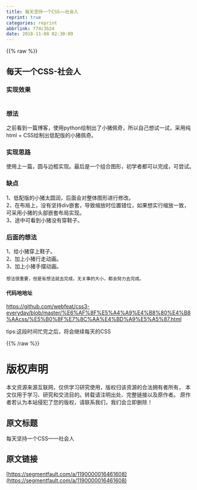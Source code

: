 ```yaml
---
title: 每天坚持一个CSS——社会人
reprint: true
categories: reprint
abbrlink: f74c3b24
date: 2018-11-08 02:30:09
---
```


{{% raw %}}
<h2 id="articleHeader0">&#x6BCF;&#x5929;&#x4E00;&#x4E2A;CSS-&#x793E;&#x4F1A;&#x4EBA;</h2><h3 id="articleHeader1">&#x5B9E;&#x73B0;&#x6548;&#x679C;</h3><p><span class="img-wrap"><img data-src="/img/remote/1460000016461611?w=667&amp;h=620" src="https://static.alili.tech/img/remote/1460000016461611?w=667&amp;h=620" alt="" title="" style="cursor:pointer;display:inline"></span></p><h3 id="articleHeader2">&#x60F3;&#x6CD5;</h3><p>&#x4E4B;&#x524D;&#x770B;&#x5230;&#x4E00;&#x7BC7;&#x535A;&#x5BA2;&#xFF0C;&#x4F7F;&#x7528;python&#x7ED8;&#x5236;&#x51FA;&#x4E86;&#x5C0F;&#x732A;&#x4F69;&#x5947;&#xFF0C;&#x6240;&#x4EE5;&#x81EA;&#x5DF1;&#x60F3;&#x8BD5;&#x4E00;&#x8BD5;&#xFF0C;&#x91C7;&#x7528;&#x7EAF;html + CSS&#x7ED8;&#x5236;&#x51FA;&#x4F4E;&#x914D;&#x7248;&#x7684;&#x5C0F;&#x732A;&#x4F69;&#x5947;&#x3002;</p><h3 id="articleHeader3">&#x5B9E;&#x73B0;&#x601D;&#x8DEF;</h3><p>&#x4F7F;&#x7528;&#x4E0A;&#x4E00;&#x7BC7;&#xFF0C;&#x5706;&#x4E0E;&#x8FB9;&#x6846;&#x5B9E;&#x73B0;&#x3002;&#x6700;&#x540E;&#x662F;&#x4E00;&#x4E2A;&#x7EC4;&#x5408;&#x56FE;&#x5F62;&#xFF0C;&#x521D;&#x5B66;&#x8005;&#x90FD;&#x53EF;&#x4EE5;&#x5B8C;&#x6210;&#xFF0C;&#x53EF;&#x5C1D;&#x8BD5;&#x3002;</p><h3 id="articleHeader4">&#x7F3A;&#x70B9;</h3><p>1&#x3001;&#x4F4E;&#x914D;&#x7248;&#x7684;&#x5C0F;&#x732A;&#x592A;&#x5706;&#x6DA6;&#xFF0C;&#x540E;&#x9762;&#x4F1A;&#x5BF9;&#x6574;&#x4F53;&#x56FE;&#x5F62;&#x8FDB;&#x884C;&#x4FEE;&#x6539;&#x3002;<br>2&#x3001;&#x5728;&#x5E03;&#x5C40;&#x4E0A;&#xFF0C;&#x6CA1;&#x6709;&#x575A;&#x6301;div&#x5D4C;&#x5957;&#xFF0C;&#x5BFC;&#x81F4;&#x7F29;&#x653E;&#x65F6;&#x4F4D;&#x7F6E;&#x9519;&#x4F4D;&#xFF0C;&#x5982;&#x679C;&#x60F3;&#x5B9E;&#x884C;&#x7F29;&#x653E;&#x4E00;&#x81F4;&#xFF0C;&#x53EF;&#x91C7;&#x7528;&#x5C0F;&#x732A;&#x7684;&#x5934;&#x90E8;&#x5D4C;&#x5957;&#x5E03;&#x5C40;&#x5B9E;&#x73B0;&#x3002;<br>3&#x3001;&#x9014;&#x4E2D;&#x53EF;&#x770B;&#x5230;&#x5C0F;&#x732A;&#x6CA1;&#x6709;&#x7A7F;&#x978B;&#x5B50;&#x3002;</p><h3 id="articleHeader5">&#x540E;&#x9762;&#x7684;&#x60F3;&#x6CD5;</h3><p>1&#x3001;&#x7ED9;&#x5C0F;&#x732A;&#x7A7F;&#x4E0A;&#x978B;&#x5B50;&#x3002;<br>2&#x3001;&#x52A0;&#x4E0A;&#x5C0F;&#x732A;&#x884C;&#x8D70;&#x52A8;&#x753B;&#x3002;<br>3&#x3001;&#x52A0;&#x4E0A;&#x5C0F;&#x732A;&#x624B;&#x6446;&#x52A8;&#x753B;&#x3002;</p><div class="widget-codetool" style="display:none"><div class="widget-codetool--inner"><span class="selectCode code-tool" data-toggle="tooltip" data-placement="top" title="" data-original-title="&#x5168;&#x9009;"></span> <span type="button" class="copyCode code-tool" data-toggle="tooltip" data-placement="top" data-clipboard-text="&#x60F3;&#x6CD5;&#x5F88;&#x91CD;&#x8981;&#xFF0C;&#x4F46;&#x662F;&#x6709;&#x60F3;&#x6CD5;&#x5C31;&#x53BB;&#x5B8C;&#x6210;&#xFF0C;&#x65E0;&#x5173;&#x4E8B;&#x7684;&#x5927;&#x5C0F;&#xFF0C;&#x90FD;&#x4F1A;&#x52AA;&#x529B;&#x53BB;&#x5B8C;&#x6210;&#x3002;
" title="" data-original-title="&#x590D;&#x5236;"></span> <span type="button" class="saveToNote code-tool" data-toggle="tooltip" data-placement="top" title="" data-original-title="&#x653E;&#x8FDB;&#x7B14;&#x8BB0;"></span></div></div><pre class="hljs"><code>&#x60F3;&#x6CD5;&#x5F88;&#x91CD;&#x8981;&#xFF0C;&#x4F46;&#x662F;&#x6709;&#x60F3;&#x6CD5;&#x5C31;&#x53BB;&#x5B8C;&#x6210;&#xFF0C;&#x65E0;&#x5173;&#x4E8B;&#x7684;&#x5927;&#x5C0F;&#xFF0C;&#x90FD;&#x4F1A;&#x52AA;&#x529B;&#x53BB;&#x5B8C;&#x6210;&#x3002;
</code></pre><h4>&#x4EE3;&#x7801;&#x5730;&#x5730;&#x5740;</h4><p><a href="https://github.com/webfeat/css3-everyday/blob/master/%E6%AF%8F%E5%A4%A9%E4%B8%80%E4%B8%AAcss/%E5%B0%8F%E7%8C%AA%E4%BD%A9%E5%A5%87.html" rel="nofollow noreferrer" target="_blank">https://github.com/webfeat/css3-everyday/blob/master/%E6%AF%8F%E5%A4%A9%E4%B8%80%E4%B8%AAcss/%E5%B0%8F%E7%8C%AA%E4%BD%A9%E5%A5%87.html</a></p><p>tips:&#x8FD9;&#x6BB5;&#x65F6;&#x95F4;&#x5FD9;&#x5B8C;&#x4E4B;&#x540E;&#xFF0C;&#x5C06;&#x4F1A;&#x7EE7;&#x7EED;&#x6BCF;&#x5929;&#x7684;CSS</p>
{{% /raw %}}

# 版权声明
本文资源来源互联网，仅供学习研究使用，版权归该资源的合法拥有者所有，
本文仅用于学习、研究和交流目的。转载请注明出处、完整链接以及原作者。
原作者若认为本站侵犯了您的版权，请联系我们，我们会立即删除！

## 原文标题
每天坚持一个CSS——社会人

## 原文链接
[https://segmentfault.com/a/1190000016461608](https://segmentfault.com/a/1190000016461608)

